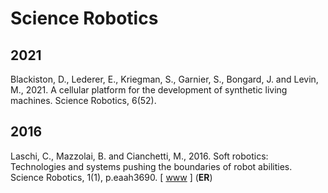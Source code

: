 # Science Robotics

## 2021

Blackiston, D., Lederer, E., Kriegman, S., Garnier, S., Bongard, J. and Levin, M., 2021. A cellular platform for the development of synthetic living machines. Science Robotics, 6(52).

## 2016

Laschi, C., Mazzolai, B. and Cianchetti, M., 2016. Soft robotics: Technologies and systems pushing the boundaries of robot abilities. Science Robotics, 1(1), p.eaah3690. [ [www](https://www.science.org/doi/10.1126/scirobotics.aah3690) ] (**ER**)
